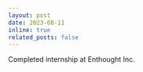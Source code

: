```yaml
---
layout: post
date: 2023-08-11
inline: true
related_posts: false
---
```


Completed internship at Enthought Inc.